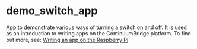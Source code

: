 demo_switch_app
===============

App to demonstrate various ways of turning a switch on and off. It is used as an introduction to writing apps on the ContinuumBridge platform. To find out more, see: [Writing an app on the Raspberry Pi](http://continuumbridge.readme.io/v1.0/docs/writing-an-app-on-the-raspberry-pi)
